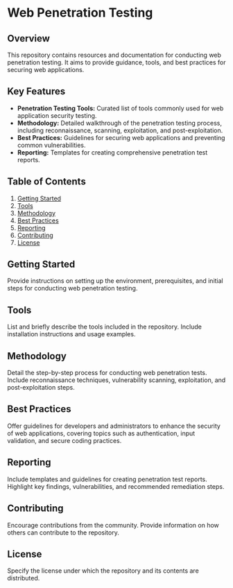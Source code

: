 # Web Penetration Testing

## Overview
This repository contains resources and documentation for conducting web penetration testing. It aims to provide guidance, tools, and best practices for securing web applications.

## Key Features
- **Penetration Testing Tools:** Curated list of tools commonly used for web application security testing.
- **Methodology:** Detailed walkthrough of the penetration testing process, including reconnaissance, scanning, exploitation, and post-exploitation.
- **Best Practices:** Guidelines for securing web applications and preventing common vulnerabilities.
- **Reporting:** Templates for creating comprehensive penetration test reports.

## Table of Contents
1. [Getting Started](#getting-started)
2. [Tools](#tools)
3. [Methodology](#methodology)
4. [Best Practices](#best-practices)
5. [Reporting](#reporting)
6. [Contributing](#contributing)
7. [License](#license)

## Getting Started
Provide instructions on setting up the environment, prerequisites, and initial steps for conducting web penetration testing.

## Tools
List and briefly describe the tools included in the repository. Include installation instructions and usage examples.

## Methodology
Detail the step-by-step process for conducting web penetration tests. Include reconnaissance techniques, vulnerability scanning, exploitation, and post-exploitation steps.

## Best Practices
Offer guidelines for developers and administrators to enhance the security of web applications, covering topics such as authentication, input validation, and secure coding practices.

## Reporting
Include templates and guidelines for creating penetration test reports. Highlight key findings, vulnerabilities, and recommended remediation steps.

## Contributing
Encourage contributions from the community. Provide information on how others can contribute to the repository.

## License
Specify the license under which the repository and its contents are distributed.
